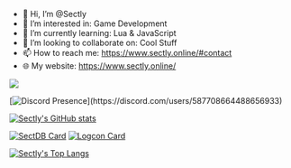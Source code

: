 - 👋 Hi, I’m @Sectly
- 👀 I’m interested in: Game Development
- 🌱 I’m currently learning: Lua & JavaScript
- 💞️ I’m looking to collaborate on: Cool Stuff
- 📫 How to reach me: https://www.sectly.online/#contact
- 🌐 My website: https://www.sectly.online/

![](https://komarev.com/ghpvc/?username=Sectly)

<!-- ![](https://github-readme-stats.vercel.app/api?username=Sectly&theme=dark) ![](https://github-readme-stats.vercel.app/api/top-langs/?username=Sectly&theme=dark) -->
<!-- 
<a href="https://discord.com/users/587708664488656933">
  <img src="https://lanyard-profile-readme.vercel.app/api/587708664488656933" align="left" />
</a> -->

[![Discord Presence](https://lanyard-profile-readme.vercel.app/api/587708664488656933?theme=dark&bg=121d2e&animated=true&hideDiscrim=false&borderRadius=20px&idleMessage=Just%20Programming...)](https://discord.com/users/587708664488656933)

[![Sectly's GitHub stats](https://github-readme-stats.vercel.app/api?username=Sectly&theme=codeSTACKr)](https://github.com/anuraghazra/github-readme-stats)

[![SectDB Card](https://github-readme-stats.vercel.app/api/pin/?username=Sectly&repo=SectDB&theme=codeSTACKr)](https://github.com/Sectly/SectDB)
[![Logcon Card](https://github-readme-stats.vercel.app/api/pin/?username=Sectly&repo=logcon&theme=codeSTACKr)](https://github.com/Sectly/logcon)

[![Sectly's Top Langs](https://github-readme-stats.vercel.app/api/top-langs/?username=Sectly&langs_count=8&theme=codeSTACKr)](https://github.com/anuraghazra/github-readme-stats)
<!---
Sectly/Sectly is a ✨ special ✨ repository because its `README.md` (this file) appears on your GitHub profile.
You can click the Preview link to take a look at your changes.
--->
